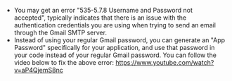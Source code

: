 - You may get an error "535-5.7.8 Username and Password not accepted", typically indicates that there is an issue with the authentication credentials you are using when trying to send an email through the Gmail SMTP server. 
- Instead of using your regular Gmail password, you can generate an "App Password" specifically for your application, and use that password in your code instead of your regular Gmail password.
You can follow the video below to fix the above error:
https://www.youtube.com/watch?v=aP4QjemS8nc
